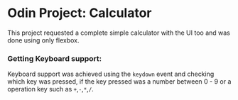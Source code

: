 # Odin Project: Calculator
This project requested a complete simple calculator with the UI too and was done using only flexbox. 

### Getting Keyboard support:
Keyboard support was achieved using the `keydown` event and checking which key was pressed, if the key pressed was a number between 0 - 9 or a operation key such as `+`,`-`,`*`,`/`.
